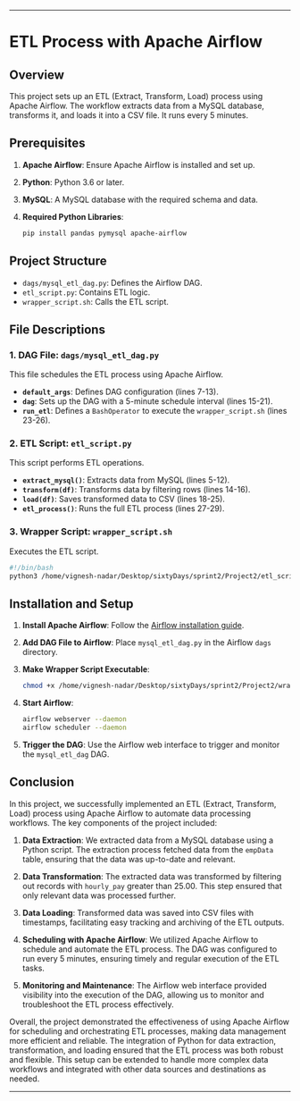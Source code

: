 
---

# ETL Process with Apache Airflow

## Overview

This project sets up an ETL (Extract, Transform, Load) process using Apache Airflow. The workflow extracts data from a MySQL database, transforms it, and loads it into a CSV file. It runs every 5 minutes.

## Prerequisites

1. **Apache Airflow**: Ensure Apache Airflow is installed and set up.
2. **Python**: Python 3.6 or later.
3. **MySQL**: A MySQL database with the required schema and data.
4. **Required Python Libraries**:

   ```bash
   pip install pandas pymysql apache-airflow
   ```

## Project Structure

- `dags/mysql_etl_dag.py`: Defines the Airflow DAG.
- `etl_script.py`: Contains ETL logic.
- `wrapper_script.sh`: Calls the ETL script.

## File Descriptions

### 1. DAG File: `dags/mysql_etl_dag.py`

This file schedules the ETL process using Apache Airflow.

- **`default_args`**: Defines DAG configuration (lines 7-13).
- **`dag`**: Sets up the DAG with a 5-minute schedule interval (lines 15-21).
- **`run_etl`**: Defines a `BashOperator` to execute the `wrapper_script.sh` (lines 23-26).

### 2. ETL Script: `etl_script.py`

This script performs ETL operations.

- **`extract_mysql()`**: Extracts data from MySQL (lines 5-12).
- **`transform(df)`**: Transforms data by filtering rows (lines 14-16).
- **`load(df)`**: Saves transformed data to CSV (lines 18-25).
- **`etl_process()`**: Runs the full ETL process (lines 27-29).

### 3. Wrapper Script: `wrapper_script.sh`

Executes the ETL script.

```bash
#!/bin/bash
python3 /home/vignesh-nadar/Desktop/sixtyDays/sprint2/Project2/etl_script.py
```

## Installation and Setup

1. **Install Apache Airflow**:
   Follow the [Airflow installation guide](https://airflow.apache.org/docs/apache-airflow/stable/installation.html).

2. **Add DAG File to Airflow**:
   Place `mysql_etl_dag.py` in the Airflow `dags` directory.

3. **Make Wrapper Script Executable**:

   ```bash
   chmod +x /home/vignesh-nadar/Desktop/sixtyDays/sprint2/Project2/wrapper_script.sh
   ```

4. **Start Airflow**:

   ```bash
   airflow webserver --daemon
   airflow scheduler --daemon
   ```

5. **Trigger the DAG**:
   Use the Airflow web interface to trigger and monitor the `mysql_etl_dag` DAG.

## Conclusion

In this project, we successfully implemented an ETL (Extract, Transform, Load) process using Apache Airflow to automate data processing workflows. The key components of the project included:

1. **Data Extraction**: We extracted data from a MySQL database using a Python script. The extraction process fetched data from the `empData` table, ensuring that the data was up-to-date and relevant.

2. **Data Transformation**: The extracted data was transformed by filtering out records with `hourly_pay` greater than 25.00. This step ensured that only relevant data was processed further.

3. **Data Loading**: Transformed data was saved into CSV files with timestamps, facilitating easy tracking and archiving of the ETL outputs.

4. **Scheduling with Apache Airflow**: We utilized Apache Airflow to schedule and automate the ETL process. The DAG was configured to run every 5 minutes, ensuring timely and regular execution of the ETL tasks.

5. **Monitoring and Maintenance**: The Airflow web interface provided visibility into the execution of the DAG, allowing us to monitor and troubleshoot the ETL process effectively.

Overall, the project demonstrated the effectiveness of using Apache Airflow for scheduling and orchestrating ETL processes, making data management more efficient and reliable. The integration of Python for data extraction, transformation, and loading ensured that the ETL process was both robust and flexible. This setup can be extended to handle more complex data workflows and integrated with other data sources and destinations as needed.

---
